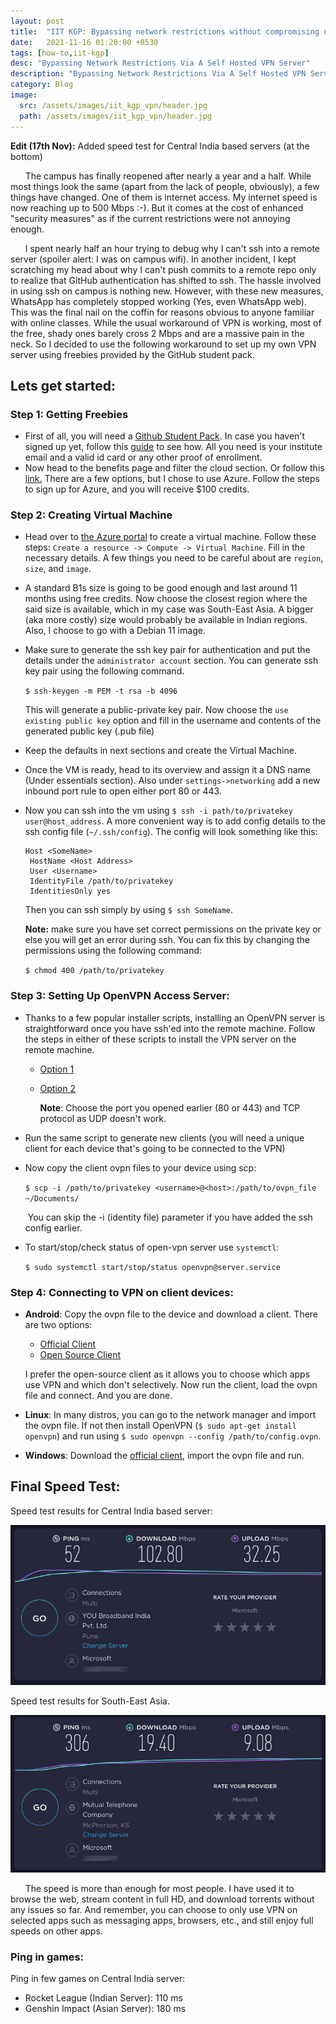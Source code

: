 ```yaml
---
layout: post
title:  "IIT KGP: Bypassing network restrictions without compromising on internet speed"
date:   2021-11-16 01:20:00 +0530
tags: [how-to,iit-kgp]
desc: "Bypassing Network Restrictions Via A Self Hosted VPN Server"
description: "Bypassing Network Restrictions Via A Self Hosted VPN Server"
category: Blog
image:
  src: /assets/images/iit_kgp_vpn/header.jpg
  path: /assets/images/iit_kgp_vpn/header.jpg
---
```


<!--end_excerpt-->

**Edit (17th Nov):** Added speed test for Central India based servers (at the bottom)

&nbsp;&nbsp;&nbsp;&nbsp;&nbsp;&nbsp;The campus has finally reopened after nearly a year and a half. While most things look the same (apart from the lack of people, obviously), a few things have changed. One of them is internet access. My internet speed is now reaching up to 500 Mbps :-). But it comes at the cost of enhanced "security measures" as if the current restrictions were not annoying enough. 

&nbsp;&nbsp;&nbsp;&nbsp;&nbsp;&nbsp;I spent nearly half an hour trying to debug why I can't ssh into a remote server (spoiler alert: I was on campus wifi). In another incident, I kept scratching my head about why I can't push commits to a remote repo only to realize that GitHub authentication has shifted to ssh. The hassle involved in using ssh on campus is nothing new. However, with these new measures, WhatsApp has completely stopped working (Yes, even WhatsApp web). This was the final nail on the coffin for reasons obvious to anyone familiar with online classes. While the usual workaround of VPN is working, most of the free, shady ones barely cross 2 Mbps and are a massive pain in the neck. So I decided to use the following workaround to set up my own VPN server using freebies provided by the GitHub student pack.

## Lets get started:

### Step 1: Getting Freebies

* First of all, you will need a [Github Student Pack](https://education.github.com). In case you haven't signed up yet, follow this [guide](https://docs.github.com/en/education/explore-the-benefits-of-teaching-and-learning-with-github-education/use-github-for-your-schoolwork/apply-for-a-student-developer-pack) to see how. All you need is your institute email and a valid id card or any other proof of enrollment.
* Now head to the benefits page and filter the cloud section. Or follow this [link.](https://education.github.com/pack/offers?sort=popularity&tag=Cloud) There are a few options, but I chose to use Azure. Follow the steps to sign up for Azure, and you will receive $100 credits.



### Step 2: Creating Virtual Machine

* Head over to [the Azure portal](https://portal.azure.com/#home) to create a virtual machine. Follow these steps: `Create a resource -> Compute -> Virtual Machine`. Fill in the necessary details. A few things you need to be careful about are `region`, `size`, and `image`. 

* A standard B1s size is going to be good enough and last around 11 months using free credits. Now choose the closest region where the said size is available, which in my case was South-East Asia. A bigger (aka more costly) size would probably be available in Indian regions. Also, I choose to go with a Debian 11 image.

* Make sure to generate the ssh key pair for authentication and put the details under the `administrator account` section. You can generate ssh key pair using the following command.

   `$ ssh-keygen -m PEM -t rsa -b 4096`

   This will generate a public-private key pair. Now choose the `use existing public key` option and fill in the username and contents of the generated public key (.pub file)

* Keep the defaults in next sections and create the Virtual Machine.

* Once the VM is ready, head to its overview and assign it a DNS name (Under essentials section). Also under `settings->networking` add a new inbound port rule to open either port 80 or 443.

* Now you can ssh into the vm using `$ ssh -i path/to/privatekey user@host_address`. A more convenient way is to add config details to the ssh config file (`~/.ssh/config`). The config will look something like this:  

   ```
   Host <SomeName>
   	HostName <Host Address>
   	User <Username>
   	IdentityFile /path/to/privatekey
   	IdentitiesOnly yes
   ```
   Then you can ssh simply by using `$ ssh SomeName`.   

   **Note:** make sure you have set correct permissions on the private key or else you will get an error 		during ssh. You can fix this by changing the permissions using the following command:  

   `$ chmod 400 /path/to/privatekey`




### Step 3: Setting Up OpenVPN Access Server:

* Thanks to a few popular installer scripts, installing an OpenVPN server is straightforward once you have ssh'ed into the remote machine. Follow the steps in either of these scripts to install the VPN server on the remote machine.
  * [Option 1](https://github.com/angristan/openvpn-install)
  
  * [Option 2](https://github.com/Nyr/openvpn-install)     
  
    **Note**: Choose the port you opened earlier (80 or 443) and TCP protocol as UDP doesn't work.

* Run the same script to generate new clients (you will need a unique client for each device that's going to be connected to the VPN)

* Now copy the client ovpn files to your device using scp:

  `$ scp -i /path/to/privatekey <username>@<host>:/path/to/ovpn_file ~/Documents/`

  

  ​	You can skip the -i (identity file) parameter if you have added the ssh config earlier.

* To start/stop/check status of open-vpn server use `systemctl`:  

  `$ sudo systemctl start/stop/status openvpn@server.service`



### Step 4: Connecting to VPN on client devices:

* **Android**: Copy the ovpn file to the device and download a client. There are two options:	

  * [Official Client](https://play.google.com/store/apps/details?id=net.openvpn.openvpn)
  * [Open Source Client](https://play.google.com/store/apps/details?id=de.blinkt.openvpn)

  I prefer the open-source client as it allows you to choose which apps use VPN and which don't selectively. Now run the client, load the ovpn file and connect. And you are done.

* **Linux**: In many distros, you can go to the network manager and import the ovpn file. If not then install OpenVPN (`$ sudo apt-get install openvpn`) and run using `$ sudo openvpn --config /path/to/config.ovpn`. 

* **Windows**: Download the [official client](https://openvpn.net/client-connect-vpn-for-windows/), import the ovpn file and run.



##  Final Speed Test:

Speed test results for Central India based server:

![Speed Test Results](/assets/images/iit_kgp_vpn/speed_test_2.png)



Speed test results for South-East Asia. 

![Speed Test Results](/assets/images/iit_kgp_vpn/speed_test.png)

&nbsp;&nbsp;&nbsp;&nbsp;&nbsp;&nbsp;The speed is more than enough for most people. I have used it to browse the web, stream content in full HD, and download torrents without any issues so far. And remember, you can choose to only use VPN on selected apps such as messaging apps, browsers, etc., and still enjoy full speeds on other apps.

### Ping in games:

Ping in few games on Central India server:

* Rocket League (Indian Server): 110 ms
* Genshin Impact (Asian Server): 180 ms

